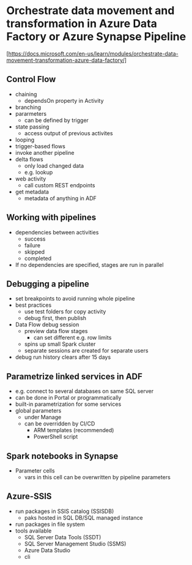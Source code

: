 # Orchestrate data movement and transformation in Azure Data Factory or Azure Synapse Pipeline
[https://docs.microsoft.com/en-us/learn/modules/orchestrate-data-movement-transformation-azure-data-factory/]

## Control Flow
- chaining
  - dependsOn property in Activity
- branching
- pararmeters
  - can be defined by trigger
- state passing
  - access output of previous activites
- looping
- trigger-based flows
- invoke another pipeline
- delta flows
  - only load changed data
  - e.g. lookup
- web activity
  - call custom REST endpoints
- get metadata
  - metadata of anything in ADF

## Working with pipelines
- dependencies between activities
  - success
  - failure
  - skipped
  - completed
- If no dependencies are specified, stages are run in parallel

## Debugging a pipeline
- set breakpoints to avoid running whole pipeline
- best practices
  - use test folders for copy activity
  - debug first, then publish
- Data Flow debug session 
  - preview data flow stages
    - can set different e.g. row limits
  - spins up small Spark cluster
  - separate sessions are created for separate users
- debug run history clears after 15 days

## Parametrize linked services in ADF
- e.g. connect to several databases on same SQL server
- can be done in Portal or programmatically
- built-in parametrization for some services
- global parameters
  - under Manage
  - can be overridden by CI/CD
    - ARM templates (recommended)
    - PowerShell script

## Spark notebooks in Synapse
- Parameter cells
  - vars in this cell can be overwritten by pipeline parameters

## Azure-SSIS
- run packages in SSIS catalog (SSISDB)
  - paks hosted in SQL DB/SQL managed instance
- run packages in file system
- tools available
  - SQL Server Data Tools (SSDT)
  - SQL Server Management Studio (SSMS)
  - Azure Data Studio
  - cli
